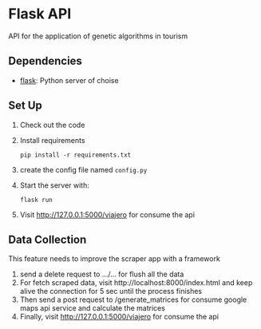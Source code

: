 # Flask API

API for the application of genetic algorithms in tourism

## Dependencies

- [flask](https://palletsprojects.com/p/flask/): Python server of choise

## Set Up

1. Check out the code
2. Install requirements
    ```
    pip install -r requirements.txt
    ```
3. create the config file named `config.py` 
4. Start the server with:
    ```
    flask run
    ```
   
4. Visit http://127.0.0.1:5000/viajero for consume the api


## Data Collection
This feature needs to improve the scraper app with a framework
1. send a delete request to .../... for flush all the data
2. For fetch scraped data, visit http://localhost:8000/index.html and keep alive the connection for 5 sec until the process finishes
3. Then send a post request to /generate_matrices for consume google maps api service and calculate the matrices
4. Finally, visit http://127.0.0.1:5000/viajero for consume the api 